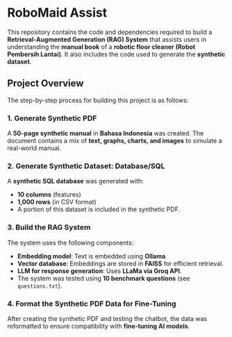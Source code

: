 # **RoboMaid Assist**  

This repository contains the code and dependencies required to build a **Retrieval-Augmented Generation (RAG) System** that assists users in understanding the **manual book** of a **robotic floor cleaner (Robot Pembersih Lantai)**. It also includes the code used to generate the **synthetic dataset**.  

## **Project Overview**  

The step-by-step process for building this project is as follows:  

### 1. Generate Synthetic PDF  
A **50-page synthetic manual** in **Bahasa Indonesia** was created. The document contains a mix of **text, graphs, charts, and images** to simulate a real-world manual.  

### 2. Generate Synthetic Dataset: Database/SQL  
A **synthetic SQL database** was generated with:  
- **10 columns** (features)  
- **1,000 rows** (in CSV format)  
- A portion of this dataset is included in the synthetic PDF.  

### 3. Build the RAG System  
The system uses the following components:  
- **Embedding model**: Text is embedded using **Ollama**.  
- **Vector database**: Embeddings are stored in **FAISS** for efficient retrieval.  
- **LLM for response generation**: Uses **LLaMa via Groq API**.  
- The system was tested using **10 benchmark questions** (see `questions.txt`).  

### 4. Format the Synthetic PDF Data for Fine-Tuning  
After creating the synthetic PDF and testing the chatbot, the data was reformatted to ensure compatibility with **fine-tuning AI models**.  
